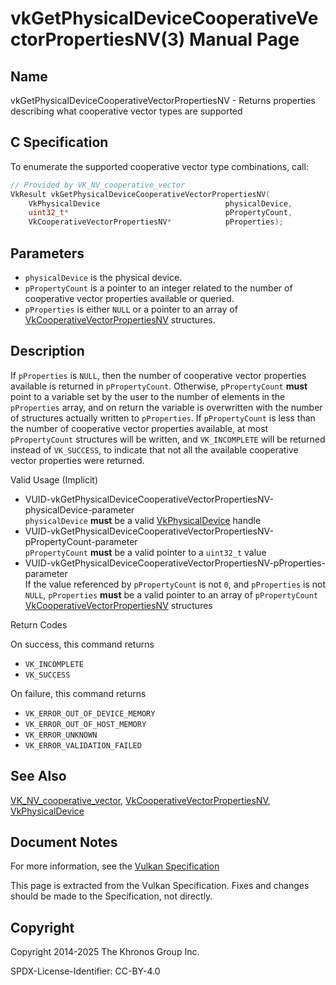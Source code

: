 # vkGetPhysicalDeviceCooperativeVectorPropertiesNV(3) Manual Page

## Name

vkGetPhysicalDeviceCooperativeVectorPropertiesNV - Returns properties describing what cooperative vector types are supported



## [](#_c_specification)C Specification

To enumerate the supported cooperative vector type combinations, call:

```c++
// Provided by VK_NV_cooperative_vector
VkResult vkGetPhysicalDeviceCooperativeVectorPropertiesNV(
    VkPhysicalDevice                            physicalDevice,
    uint32_t*                                   pPropertyCount,
    VkCooperativeVectorPropertiesNV*            pProperties);
```

## [](#_parameters)Parameters

- `physicalDevice` is the physical device.
- `pPropertyCount` is a pointer to an integer related to the number of cooperative vector properties available or queried.
- `pProperties` is either `NULL` or a pointer to an array of [VkCooperativeVectorPropertiesNV](https://registry.khronos.org/vulkan/specs/latest/man/html/VkCooperativeVectorPropertiesNV.html) structures.

## [](#_description)Description

If `pProperties` is `NULL`, then the number of cooperative vector properties available is returned in `pPropertyCount`. Otherwise, `pPropertyCount` **must** point to a variable set by the user to the number of elements in the `pProperties` array, and on return the variable is overwritten with the number of structures actually written to `pProperties`. If `pPropertyCount` is less than the number of cooperative vector properties available, at most `pPropertyCount` structures will be written, and `VK_INCOMPLETE` will be returned instead of `VK_SUCCESS`, to indicate that not all the available cooperative vector properties were returned.

Valid Usage (Implicit)

- [](#VUID-vkGetPhysicalDeviceCooperativeVectorPropertiesNV-physicalDevice-parameter)VUID-vkGetPhysicalDeviceCooperativeVectorPropertiesNV-physicalDevice-parameter  
  `physicalDevice` **must** be a valid [VkPhysicalDevice](https://registry.khronos.org/vulkan/specs/latest/man/html/VkPhysicalDevice.html) handle
- [](#VUID-vkGetPhysicalDeviceCooperativeVectorPropertiesNV-pPropertyCount-parameter)VUID-vkGetPhysicalDeviceCooperativeVectorPropertiesNV-pPropertyCount-parameter  
  `pPropertyCount` **must** be a valid pointer to a `uint32_t` value
- [](#VUID-vkGetPhysicalDeviceCooperativeVectorPropertiesNV-pProperties-parameter)VUID-vkGetPhysicalDeviceCooperativeVectorPropertiesNV-pProperties-parameter  
  If the value referenced by `pPropertyCount` is not `0`, and `pProperties` is not `NULL`, `pProperties` **must** be a valid pointer to an array of `pPropertyCount` [VkCooperativeVectorPropertiesNV](https://registry.khronos.org/vulkan/specs/latest/man/html/VkCooperativeVectorPropertiesNV.html) structures

Return Codes

On success, this command returns

- `VK_INCOMPLETE`
- `VK_SUCCESS`

On failure, this command returns

- `VK_ERROR_OUT_OF_DEVICE_MEMORY`
- `VK_ERROR_OUT_OF_HOST_MEMORY`
- `VK_ERROR_UNKNOWN`
- `VK_ERROR_VALIDATION_FAILED`

## [](#_see_also)See Also

[VK\_NV\_cooperative\_vector](https://registry.khronos.org/vulkan/specs/latest/man/html/VK_NV_cooperative_vector.html), [VkCooperativeVectorPropertiesNV](https://registry.khronos.org/vulkan/specs/latest/man/html/VkCooperativeVectorPropertiesNV.html), [VkPhysicalDevice](https://registry.khronos.org/vulkan/specs/latest/man/html/VkPhysicalDevice.html)

## [](#_document_notes)Document Notes

For more information, see the [Vulkan Specification](https://registry.khronos.org/vulkan/specs/latest/html/vkspec.html#vkGetPhysicalDeviceCooperativeVectorPropertiesNV)

This page is extracted from the Vulkan Specification. Fixes and changes should be made to the Specification, not directly.

## [](#_copyright)Copyright

Copyright 2014-2025 The Khronos Group Inc.

SPDX-License-Identifier: CC-BY-4.0